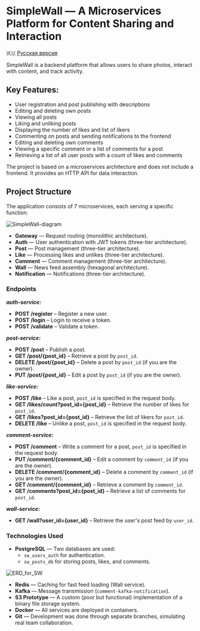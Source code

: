 # SimpleWall — A Microservices Platform for Content Sharing and Interaction
🇷🇺 [Русская версия]([README.md](https://github.com/talgatbaytleu/SimpleWall/blob/docs/rus/README_RUS.md))

SimpleWall is a backend platform that allows users to share photos, interact with content, and track activity.

## Key Features:
- User registration and post publishing with descriptions
- Editing and deleting own posts
- Viewing all posts
- Liking and unliking posts
- Displaying the number of likes and list of likers
- Commenting on posts and sending notifications to the frontend
- Editing and deleting own comments
- Viewing a specific comment or a list of comments for a post
- Retrieving a list of all user posts with a count of likes and comments

The project is based on a microservices architecture and does not include a frontend. It provides an HTTP API for data interaction.

## Project Structure
The application consists of 7 microservices, each serving a specific function:

![SimpleWall-diagram](https://github.com/user-attachments/assets/6d823b5a-e715-4c29-8136-3ff4d1c79368)

- **Gateway** — Request routing (monolithic architecture).
- **Auth** — User authentication with JWT tokens (three-tier architecture).
- **Post** — Post management (three-tier architecture).
- **Like** — Processing likes and unlikes (three-tier architecture).
- **Comment** — Comment management (three-tier architecture).
- **Wall** — News feed assembly (hexagonal architecture).
- **Notification** — Notifications (three-tier architecture).

### Endpoints

***auth-service:***
- **POST /register** – Register a new user.
- **POST /login** – Login to receive a token.
- **POST /validate** – Validate a token.

***post-service:***
- **POST /post** – Publish a post.
- **GET /post/{post_id}** – Retrieve a post by `post_id`.
- **DELETE /post/{post_id}** – Delete a post by `post_id` (if you are the owner).
- **PUT /post/{post_id}** – Edit a post by `post_id` (if you are the owner).

***like-service:***
- **POST /like** – Like a post, `post_id` is specified in the request body.
- **GET /likes/count?post_id={post_id}** – Retrieve the number of likes for `post_id`.
- **GET /likes?post_id={post_id}** – Retrieve the list of likers for `post_id`.
- **DELETE /like** – Unlike a post, `post_id` is specified in the request body.

***comment-service:***
- **POST /comment** – Write a comment for a post, `post_id` is specified in the request body.
- **PUT /comment/{comment_id}** – Edit a comment by `comment_id` (if you are the owner).
- **DELETE /comment/{comment_id}** – Delete a comment by `comment_id` (if you are the owner).
- **GET /comment/{comment_id}** – Retrieve a comment by `comment_id`.
- **GET /comments?post_id={post_id}** – Retrieve a list of comments for `post_id`.

***wall-service:***
- **GET /wall?user_id={user_id}** – Retrieve the user's post feed by `user_id`.

### Technologies Used
- **PostgreSQL** — Two databases are used:
  - `sw_users_auth` for authentication.
  - `sw_posts_db` for storing posts, likes, and comments.

![ERD_for_SW](https://github.com/user-attachments/assets/1a3a3ade-e438-482f-9f0b-aa546c6fcf43)

- **Redis** — Caching for fast feed loading (Wall service).
- **Kafka** — Message transmission (`comment-kafka-notification`).
- **S3 Prototype** — A custom (poor but functional) implementation of a binary file storage system.
- **Docker** — All services are deployed in containers.
- **Git** — Development was done through separate branches, simulating real team collaboration.
